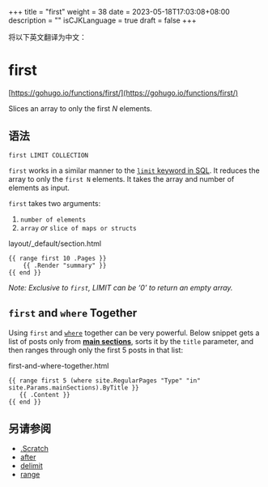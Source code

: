 +++
title = "first"
weight = 38
date = 2023-05-18T17:03:08+08:00
description = ""
isCJKLanguage = true
draft = false
+++

将以下英文翻译为中文：
# first

[https://gohugo.io/functions/first/](https://gohugo.io/functions/first/)

Slices an array to only the first *N* elements.

## 语法

```
first LIMIT COLLECTION
```

`first` works in a similar manner to the [`limit` keyword in SQL](https://www.techonthenet.com/sql/select_limit.php). It reduces the array to only the `first N` elements. It takes the array and number of elements as input.

`first` takes two arguments:

1. `number of elements`
2. `array` *or* `slice of maps or structs`

layout/_default/section.html



```go-html-template
{{ range first 10 .Pages }}
    {{ .Render "summary" }}
{{ end }}
```

*Note: Exclusive to `first`, LIMIT can be ‘0’ to return an empty array.*

## `first` and `where` Together 

Using `first` and [`where`](https://gohugo.io/functions/where/) together can be very powerful. Below snippet gets a list of posts only from [**main sections**](https://gohugo.io/functions/where/#mainsections), sorts it by the `title` parameter, and then ranges through only the first 5 posts in that list:

first-and-where-together.html



```go-html-template
{{ range first 5 (where site.RegularPages "Type" "in" site.Params.mainSections).ByTitle }}
   {{ .Content }}
{{ end }}
```

## 另请参阅

- [.Scratch](https://gohugo.io/functions/scratch/)
- [after](https://gohugo.io/functions/after/)
- [delimit](https://gohugo.io/functions/delimit/)
- [range](https://gohugo.io/functions/range/)
